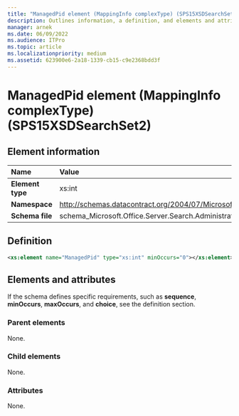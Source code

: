 ```yaml
---
title: "ManagedPid element (MappingInfo complexType) (SPS15XSDSearchSet2)"
description: Outlines information, a definition, and elements and attributes for the ManagedPid element (MappingInfo complexType) in Sharepoint.
manager: arnek
ms.date: 06/09/2022
ms.audience: ITPro
ms.topic: article
ms.localizationpriority: medium
ms.assetid: 623900e6-2a18-1339-cb15-c9e2368bdd3f
---
```


# ManagedPid element (MappingInfo complexType) (SPS15XSDSearchSet2)



## Element information
|Name|Value|
|:-----|:-----|
|**Element type** |xs:int  |
|**Namespace** |http://schemas.datacontract.org/2004/07/Microsoft.Office.Server.Search.Administration   |
|**Schema file** |schema_Microsoft.Office.Server.Search.Administration.xsd  |

## Definition

```XML
<xs:element name="ManagedPid" type="xs:int" minOccurs="0"></xs:element>

```

## Elements and attributes

If the schema defines specific requirements, such as **sequence**, **minOccurs**, **maxOccurs**, and **choice**, see the definition section.

### Parent elements

None.

### Child elements

None.

### Attributes

None.
